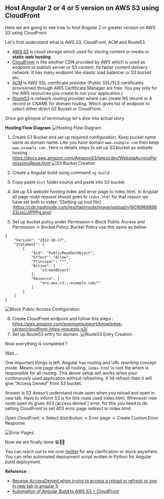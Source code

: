 ## Host Angular 2 or 4 or 5 version on AWS S3 using CloudFront

Here we are going to see how to host Angular 2 or greater version on AWS S3 using CloudFront.

Let's first understand what is AWS S3, CloudFront, ACM and Route53. 

-  [AWS S3](https://docs.aws.amazon.com/AmazonS3/latest/dev/Welcome.html)  is cloud storage which used for storing content or media or **static web hosting** 
-   [CloudFront](https://aws.amazon.com/cloudfront)  is like another CDN provided by AWS which is used as endpoint to publish server or S3 content. Its faster content delivery network. It has many endpoint like elastic load balancer or S3 bucket etc. 
-  [ACM](https://aws.amazon.com/certificate-manager)  is AWS SSL certificate provider (Public SSL/TLS certificates provisioned through AWS Certificate Manager are free. You pay only for the AWS resources you create to run your application.)
-  [Route53](https://aws.amazon.com/route53/)  is network routing provider where can create NS record or A record or CNAME  for domain routing. Which gives list of endpoint to select either direct S3 Bucket or CloudFront.

Once got glimpse of terminology let's dive into actual story. 

**Hosting Flow Diagram**
![Hosting Flow Diagram](https://cdn.hashnode.com/res/hashnode/image/upload/v1601696174266/4cwTAFqDs.png)

1. Create S3 Bucket and set up required configuration. Keep bucket name same as domain name. Like you have domain `www.example.com` then keep `www.example.com` . Here is details steps to set up S3 bucket as website hosting : https://docs.aws.amazon.com/AmazonS3/latest/dev/WebsiteAccessPermissionsReqd.html ![S3 Bucket Creation](https://cdn.hashnode.com/res/hashnode/image/upload/v1601696610600/uTGoJdFCX.png)                                

2. Create a Angular build using command `ng build`
3. Copy paste `dist` folder source and paste into S3 bucket
4. Set up S3 website hosting index and error page to index.html. In Angular all page route request should goes to `index.html` for that reason we have set both to index. ![Setting up root file]
(https://cdn.hashnode.com/res/hashnode/image/upload/v1601696889823/JsUJIPPPg.png)
5. Set up bucket policy under Permission-> Block Public Access and Permission -> Bucket Policy. 
Bucket Policy use this same as below:
```
{
    "Version": "2012-10-17",
    "Statement": [
        {
            "Sid": "PublicReadGetObject",
            "Effect": "Allow",
            "Principal": "*",
            "Action": [
                "s3:GetObject"
            ],
            "Resource": [
                "arn:aws:s3:::example.com/*"
            ]
        }
    ]
}
``` 
![Block Public Access Configuration](https://cdn.hashnode.com/res/hashnode/image/upload/v1602126494963/y84ykju-j.png)

6. Create CloudFront endpoint and follow this steps : https://aws.amazon.com/premiumsupport/knowledge-center/cloudfront-https-requests-s3/
7. Set up Route53 entry for domain. ![Route53 Entry Creation](https://cdn.hashnode.com/res/hashnode/image/upload/v1601750718290/IZLZh8-Zj.png)

Now everything is completed ? 

Wait... 

One important things is left. Angular has routing and URL rewriting concept inside. Means one page does all routing. `index.html` is root file which is responsible for all routing. This above setup will works when your continuously used application without refreshing. If hit refresh then it will give "Access Denied" from S3 bucket. 

Answer is S3 doesn't understand route open when you reload and open in new tab. Have  to inform S3 is for this route used index.html. Whenever new route open its gives 403 [access denied ] error. for this you need to do setting CloudFront to set 403 error page redirect to index.html.

Open CloudFront -> Select distribution -> Error page -> Create Custom Error Response

![Error Pages](https://i.stack.imgur.com/EhteQ.png)

Now we are finally done 😁👍🏻

You can reach out to me over [twitter](https://twitter.com/aviboy2006) for any clarification or stuck anywhere.  You can refer automated deployment script written in Python for Angular build deployment. 

**Reference** : 


- [Receive AccessDenied when trying to access a reload or refresh or one in new tab in angular 5](https://stackoverflow.com/questions/50299204/receive-accessdenied-when-trying-to-access-a-reload-or-refresh-or-one-in-new-tab) 
- [Automation of Angular Build to AWS S3 + CloudFront](https://github.com/aviboy2006/angular-build-upload-s3-cloudfront)
